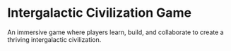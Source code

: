 # Intergalactic Civilization Game

An immersive game where players learn, build, and collaborate to create a thriving intergalactic civilization.
